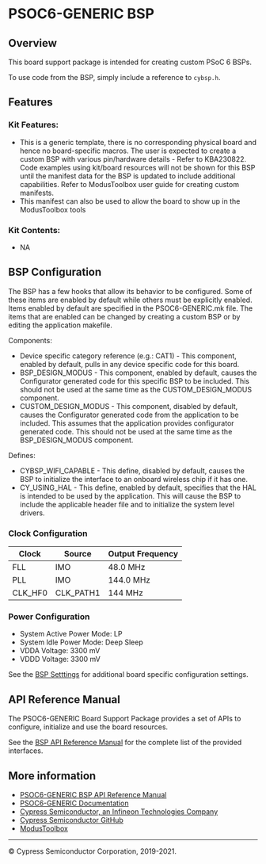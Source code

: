 # PSOC6-GENERIC BSP

## Overview

This board support package is intended for creating custom PSoC 6 BSPs.



To use code from the BSP, simply include a reference to `cybsp.h`.

## Features

### Kit Features:

* This is a generic template, there is no corresponding physical board and hence no board-specific macros. The user is expected to create a custom BSP with various pin/hardware details - Refer to KBA230822. Code examples using kit/board resources will not be shown for this BSP until the manifest data for the BSP is updated to include additional capabilities. Refer to ModusToolbox user guide for creating custom manifests.
* This manifest can also be used to allow the board to show up in the ModusToolbox tools

### Kit Contents:

* NA

## BSP Configuration

The BSP has a few hooks that allow its behavior to be configured. Some of these items are enabled by default while others must be explicitly enabled. Items enabled by default are specified in the PSOC6-GENERIC.mk file. The items that are enabled can be changed by creating a custom BSP or by editing the application makefile.

Components:
* Device specific category reference (e.g.: CAT1) - This component, enabled by default, pulls in any device specific code for this board.
* BSP_DESIGN_MODUS - This component, enabled by default, causes the Configurator generated code for this specific BSP to be included. This should not be used at the same time as the CUSTOM_DESIGN_MODUS component.
* CUSTOM_DESIGN_MODUS - This component, disabled by default, causes the Configurator generated code from the application to be included. This assumes that the application provides configurator generated code. This should not be used at the same time as the BSP_DESIGN_MODUS component.

Defines:
* CYBSP_WIFI_CAPABLE - This define, disabled by default, causes the BSP to initialize the interface to an onboard wireless chip if it has one.
* CY_USING_HAL - This define, enabled by default, specifies that the HAL is intended to be used by the application. This will cause the BSP to include the applicable header file and to initialize the system level drivers.

### Clock Configuration

| Clock    | Source    | Output Frequency |
|----------|-----------|------------------|
| FLL      | IMO       | 48.0 MHz         |
| PLL      | IMO       | 144.0 MHz        |
| CLK_HF0  | CLK_PATH1 | 144 MHz          |

### Power Configuration

* System Active Power Mode: LP
* System Idle Power Mode: Deep Sleep
* VDDA Voltage: 3300 mV
* VDDD Voltage: 3300 mV

See the [BSP Setttings][settings] for additional board specific configuration settings.

## API Reference Manual

The PSOC6-GENERIC Board Support Package provides a set of APIs to configure, initialize and use the board resources.

See the [BSP API Reference Manual][api] for the complete list of the provided interfaces.

## More information
* [PSOC6-GENERIC BSP API Reference Manual][api]
* [PSOC6-GENERIC Documentation](https://github.com/cypresssemiconductorco/TARGET_PSOC6-GENERIC)
* [Cypress Semiconductor, an Infineon Technologies Company](http://www.cypress.com)
* [Cypress Semiconductor GitHub](https://github.com/cypresssemiconductorco)
* [ModusToolbox](https://www.cypress.com/products/modustoolbox-software-environment)

[api]: https://cypresssemiconductorco.github.io/TARGET_PSOC6-GENERIC/html/modules.html
[settings]: https://cypresssemiconductorco.github.io/TARGET_PSOC6-GENERIC/html/md_bsp_settings.html

---
© Cypress Semiconductor Corporation, 2019-2021.